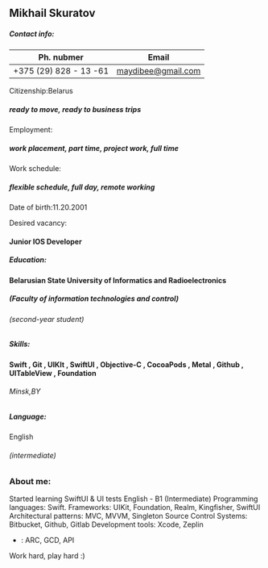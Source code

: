 ## Mikhail Skuratov
 
##### Contact info:

 Ph.  nubmer | Email
-------------- | ------------------
 +375 (29) 828 - 13 -61 | maydibee@gmail.com
 
Citizenship:Belarus 
 ##### ready to move, ready to business trips
 Employment: 
 ##### work placement, part time, project work, full time

Work schedule: 
##### flexible schedule, full day, remote working

 Date of birth:11.20.2001
 
 Desired vacancy:
 
#### Junior IOS Developer 
 
##### Education:
#### Belarusian State University of Informatics and Radioelectronics
##### (Faculty of information technologies and control)
###### (second-year student)
##### Skills:
#### Swift , Git , UIKIt , SwiftUI , Objective-C , CocoaPods , Metal , Github , UITableView , Foundation




###### Minsk,BY
##### Language:
English 
###### (intermediate)
### About me:
 Started learning SwiftUI & UI tests
 English - B1 (Intermediate)
 Programming languages: Swift.
 Frameworks: UIKit, Foundation, Realm, Kingfisher, SwiftUI
 Architectural patterns: MVC, MVVM, Singleton
 Source Control Systems: Bitbucket, Github, Gitlab
 Development tools: Xcode, Zeplin
 + : ARC, GCD, API

 Work hard, play hard :)


